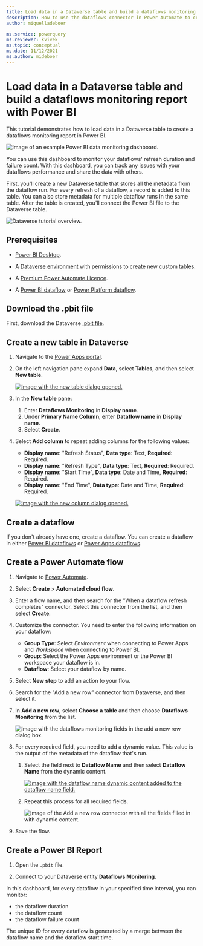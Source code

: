 ```yaml
---
title: Load data in a Dataverse table and build a dataflows monitoring report with Power BI
description: How to use the dataflows connector in Power Automate to create a dataflows monitoring report with Power BI
author: miquelladeboer

ms.service: powerquery
ms.reviewer: kvivek
ms.topic: conceptual
ms.date: 11/12/2021
ms.author: mideboer
---
```

# Load data in a Dataverse table and build a dataflows monitoring report with Power BI

This tutorial demonstrates how to load data in a Dataverse table to create a dataflows monitoring report in Power BI.

![Image of an example Power BI data monitoring dashboard.](media/dashboard.PNG)

You can use this dashboard to monitor your dataflows' refresh duration and failure count. With this dashboard, you can track any issues with your dataflows performance and share the data with others.

First, you'll create a new Dataverse table that stores all the metadata from the dataflow run. For every refresh of a dataflow, a record is added to this table. You can also store metadata for multiple dataflow runs in the same table. After the table is created, you'll connect the Power BI file to the Dataverse table.

![Dataverse tutorial overview.](media/dataverse.PNG)

## Prerequisites

* [Power BI Desktop](https://www.microsoft.com/download/details.aspx?id=58494).

* A [Dataverse environment](/powerapps/maker/common-data-service/data-platform-intro) with permissions to create new custom tables.

* A [Premium Power Automate Licence](/power-platform/admin/pricing-billing-skus).

* A [Power BI dataflow](/power-bi/transform-model/dataflows/dataflows-introduction-self-service) or [Power Platform dataflow](/powerapps/maker/common-data-service/create-and-use-dataflows).

## Download the .pbit file

First, download the Dataverse [.pbit file](https://download.microsoft.com/download/1/4/E/14EDED28-6C58-4055-A65C-23B4DA81C4DE/dataverse-template.pbit).

## Create a new table in Dataverse

1. Navigate to the [Power Apps portal](https://powerapps.microsoft.com/).

2. On the left navigation pane expand **Data**, select **Tables**, and then select **New table**.

   [![Image with the new table dialog opened.](media/new-table-dialog.png)](media/new-table-dialog.png#lightbox)

3. In the **New table** pane:
   1. Enter **Dataflows Monitoring** in **Display name**.
   1. Under **Primary Name Column**, enter **Dataflow name** in **Display name**.
   1. Select **Create**.

4. Select **Add column** to repeat adding columns for the following values:

   * **Display name**: "Refresh Status", **Data type**: Text, **Required**: Required.
   * **Display name**: "Refresh Type", **Data type**: Text, **Required**: Required.
   * **Display name**: "Start Time", **Data type**: Date and Time, **Required**: Required.
   * **Display name**: "End Time", **Data type**: Date and Time, **Required**: Required.

   [![Image with the new column dialog opened.](media/new-column-dialog.png)](media/new-column-dialog.png#lightbox)

## Create a dataflow

If you don't already have one, create a dataflow. You can create a dataflow in either [Power BI dataflows](/power-bi/transform-model/dataflows/dataflows-introduction-self-service) or [Power Apps dataflows](/powerapps/maker/common-data-service/create-and-use-dataflows).

## Create a Power Automate flow

1. Navigate to [Power Automate](https://flow.microsoft.com).
2. Select **Create** > **Automated cloud flow**.
3. Enter a flow name, and then search for the "When a dataflow refresh completes" connector. Select this connector from the list, and then select **Create**.
4. Customize the connector. You need to enter the following information on your dataflow:

   * **Group Type**: Select *Environment* when connecting to Power Apps and *Workspace* when connecting to Power BI.
   * **Group**: Select the Power Apps environment or the Power BI workspace your dataflow is in.
   * **Dataflow**: Select your dataflow by name.

5. Select **New step** to add an action to your flow.
6. Search for the "Add a new row" connector from Dataverse, and then select it.
7. In **Add a new row**, select **Choose a table** and then choose **Dataflows Monitoring** from the list.

   ![Image with the dataflows monitoring fields in the add a new row dialog box.](media/table-choice.png)

8. For every required field, you need to add a dynamic value. This value is the output of the metadata of the dataflow that's run.
    1. Select the field next to **Dataflow Name** and then select **Dataflow Name** from the dynamic content.

       [![Image with the dataflow name dynamic content added to the dataflow name field.](media/dynamic.png)](media/dynamic.png#lightbox)

    2. Repeat this process for all required fields.

       ![Image of the Add a new row connector with all the fields filled in with dynamic content.](media/final.PNG)  

9. Save the flow.

## Create a Power BI Report

1. Open the `.pbit` file.

2. Connect to your Dataverse entity **Dataflows Monitoring**.

In this dashboard, for every dataflow in your specified time interval, you can monitor:

* the dataflow duration
* the dataflow count
* the dataflow failure count

The unique ID for every dataflow is generated by a merge between the dataflow name and the dataflow start time.
